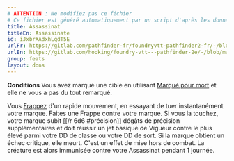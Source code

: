 ```yaml
---
# ATTENTION : Ne modifiez pas ce fichier
# Ce fichier est généré automatiquement par un script d'après les données du module Foundry VTT officiel et de sa traduction
title: Assassinat
titleEn: Assassinate
id: iJxbrXAdxhLqdT5E
urlFr: https://gitlab.com/pathfinder-fr/foundryvtt-pathfinder2-fr/-/blob/master/data/feats/iJxbrXAdxhLqdT5E.htm
urlEn: https://gitlab.com/hooking/foundry-vtt---pathfinder-2e/-/blob/master/packs/data/feats.db/assassinate.json
group: feats
layout: dons
---
```

**Conditions** Vous avez marqué une cible en utilisant [Marqué pour mort](../actions/marquer-pour-mort.md) et elle ne vous a pas du tout remarqué.

Vous [Frappez](../actions/frapper.md) d'un rapide mouvement, en essayant de tuer instantanément votre marque. Faites une Frappe contre votre marque. Si vous la touchez, votre marque subit [[/r 6d6 #précision]] dégâts de précision supplémentaires et doit réussir un jet basique de Vigueur contre le plus élevé parmi votre DD de classe ou votre DD de sort. Si la marque obtient un échec critique, elle meurt. C'est un effet de mise hors de combat. La créature est alors immunisée contre votre Assassinat pendant 1 journée.


